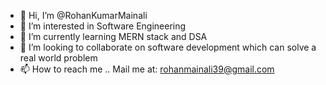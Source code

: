 - 👋 Hi, I’m @RohanKumarMainali
- 👀 I’m interested in Software Engineering
- 🌱 I’m currently learning MERN stack and DSA
- 💞️ I’m looking to collaborate on software development which can solve a real world problem
- 📫 How to reach me .. Mail me at: rohanmainali39@gmail.com


<!---
RohanKumarMainali/RohanKumarMainali is a ✨ special ✨ repository because its `README.md` (this file) appears on your GitHub profile.
You can click the Preview link to take a look at your changes.
--->
